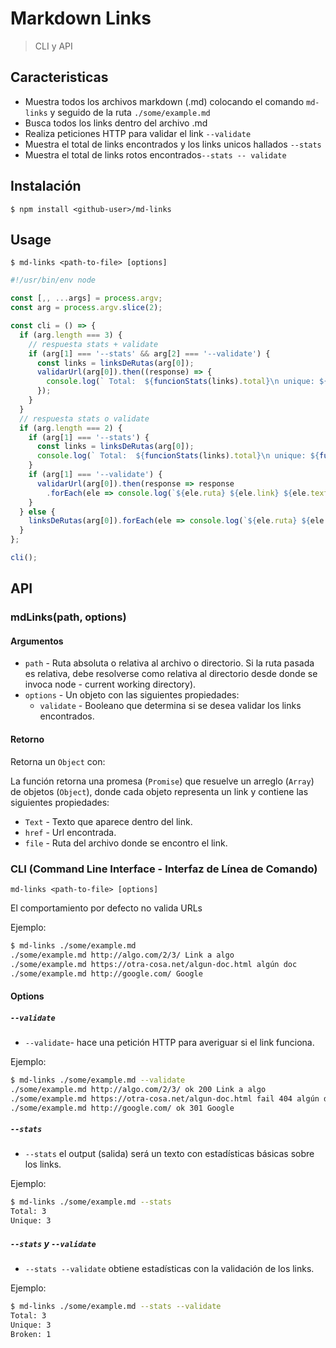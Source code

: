 # Markdown Links

> CLI y API




## Caracteristicas

- Muestra todos los archivos markdown (.md) colocando el comando `md-links` y seguido de la ruta `./some/example.md`
- Busca todos los links dentro del archivo .md
- Realiza peticiones HTTP para validar el link `--validate`
- Muestra el total de links encontrados y los links unicos hallados `--stats`
- Muestra el total de links rotos encontrados`--stats -- validate`



## Instalación

```
$ npm install <github-user>/md-links

```
## Usage

```
$ md-links <path-to-file> [options]
```

```js
#!/usr/bin/env node

const [,, ...args] = process.argv;
const arg = process.argv.slice(2);

const cli = () => {
  if (arg.length === 3) {
    // respuesta stats + validate
    if (arg[1] === '--stats' && arg[2] === '--validate') {
      const links = linksDeRutas(arg[0]);
      validarUrl(arg[0]).then((response) => {
        console.log(` Total:  ${funcionStats(links).total}\n unique: ${funcionStats(links).unicos}\n Broken: ${statsRotos(response)}`);
      });
    }
  }
  // respuesta stats o validate
  if (arg.length === 2) {
    if (arg[1] === '--stats') {
      const links = linksDeRutas(arg[0]);
      console.log(` Total:  ${funcionStats(links).total}\n unique: ${funcionStats(links).unicos}`);
    }
    if (arg[1] === '--validate') {
      validarUrl(arg[0]).then(response => response
        .forEach(ele => console.log(`${ele.ruta} ${ele.link} ${ele.texto} ${ele.status} ${ele.statusText}`)));
    }
  } else {
    linksDeRutas(arg[0]).forEach(ele => console.log(`${ele.ruta} ${ele.link} ${ele.texto}`));
  }
};

cli();
```


## API

### mdLinks(path, options)
#### Argumentos

- `path` - Ruta absoluta o relativa al archivo o directorio. Si la ruta pasada es relativa, debe resolverse como relativa al directorio desde donde se invoca node - current working directory).
- `options` - Un objeto con las siguientes propiedades:
    - `validate` - Booleano que determina si se desea validar los links encontrados.

#### Retorno

Retorna un `Object` con:

La función retorna una promesa (`Promise`) que resuelve un arreglo
(`Array`) de objetos (`Object`), donde cada objeto representa un link y contiene
las siguientes propiedades:

- `Text` - Texto que aparece dentro del link.
- `href` - Url encontrada.
- `file` - Ruta del archivo donde se encontro el link.


### CLI (Command Line Interface - Interfaz de Línea de Comando)


`md-links <path-to-file> [options]`

El comportamiento por defecto no valida URLs

Ejemplo:

```sh
$ md-links ./some/example.md
./some/example.md http://algo.com/2/3/ Link a algo
./some/example.md https://otra-cosa.net/algun-doc.html algún doc
./some/example.md http://google.com/ Google
```

#### Options

##### `--validate`

- `--validate`- hace una petición HTTP para
averiguar si el link funciona.

Ejemplo:

```sh
$ md-links ./some/example.md --validate
./some/example.md http://algo.com/2/3/ ok 200 Link a algo
./some/example.md https://otra-cosa.net/algun-doc.html fail 404 algún doc
./some/example.md http://google.com/ ok 301 Google
```

##### `--stats`

- `--stats` el output (salida) será un texto con estadísticas básicas sobre los links.

Ejemplo:

```sh
$ md-links ./some/example.md --stats
Total: 3
Unique: 3
```

##### `--stats` y `--validate` 
- `--stats --validate` obtiene estadísticas con la validación de los links.

Ejemplo:

```sh
$ md-links ./some/example.md --stats --validate
Total: 3
Unique: 3
Broken: 1
```